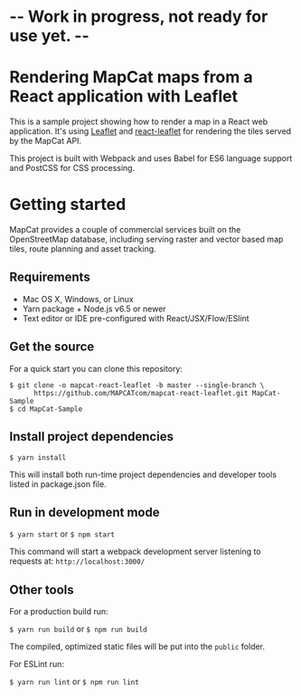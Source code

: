 # -- Work in progress, not ready for use yet. --

# Rendering MapCat maps from a React application with Leaflet

This is a sample project showing how to render a map in a React web application. It's using [Leaflet](http://leafletjs.com/) and [react-leaflet](https://github.com/PaulLeCam/react-leaflet) for rendering the tiles served by the MapCat API.

This project is built with Webpack and uses Babel for ES6 language support and PostCSS for CSS processing.

# Getting started

MapCat provides a couple of commercial services built on the OpenStreetMap database, including serving raster and vector based map tiles, route planning and asset tracking.

## Requirements

* Mac OS X, Windows, or Linux
* Yarn package + Node.js v6.5 or newer
* Text editor or IDE pre-configured with React/JSX/Flow/ESlint

## Get the source

For a quick start you can clone this repository:

```shell
$ git clone -o mapcat-react-leaflet -b master --single-branch \
      https://github.com/MAPCATcom/mapcat-react-leaflet.git MapCat-Sample
$ cd MapCat-Sample
```

## Install project dependencies

```shell
$ yarn install
```

This will install both run-time project dependencies and developer tools listed in package.json file.

## Run in development mode

```$ yarn start``` or ```$ npm start```

This command will start a webpack development server listening to requests at: ```http://localhost:3000/```

## Other tools

For a production build run:

```$ yarn run build``` or ```$ npm run build```

The compiled, optimized static files will be put into the `public` folder.

For ESLint run:

```$ yarn run lint``` or ```$ npm run lint```

